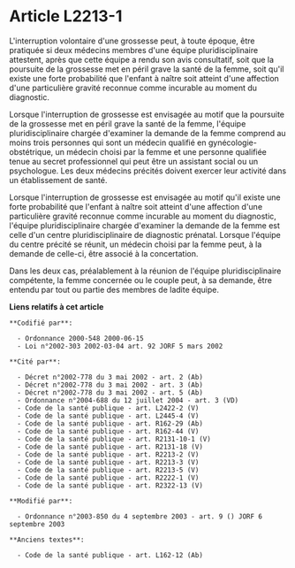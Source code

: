 # Article L2213-1

L'interruption volontaire d'une grossesse peut, à toute époque, être pratiquée si deux médecins membres d'une équipe
pluridisciplinaire attestent, après que cette équipe a rendu son avis consultatif, soit que la poursuite de la grossesse met
en péril grave la santé de la femme, soit qu'il existe une forte probabilité que l'enfant à naître soit atteint d'une
affection d'une particulière gravité reconnue comme incurable au moment du diagnostic.

Lorsque l'interruption de grossesse est envisagée au motif que la poursuite de la grossesse met en péril grave la santé de la
femme, l'équipe pluridisciplinaire chargée d'examiner la demande de la femme comprend au moins trois personnes qui sont un
médecin qualifié en gynécologie-obstétrique, un médecin choisi par la femme et une personne qualifiée tenue au secret
professionnel qui peut être un assistant social ou un psychologue. Les deux médecins précités doivent exercer leur activité
dans un établissement de santé.

Lorsque l'interruption de grossesse est envisagée au motif qu'il existe une forte probabilité que l'enfant à naître soit
atteint d'une affection d'une particulière gravité reconnue comme incurable au moment du diagnostic, l'équipe
pluridisciplinaire chargée d'examiner la demande de la femme est celle d'un centre pluridisciplinaire de diagnostic prénatal.
Lorsque l'équipe du centre précité se réunit, un médecin choisi par la femme peut, à la demande de celle-ci, être associé à
la concertation.

Dans les deux cas, préalablement à la réunion de l'équipe pluridisciplinaire compétente, la femme concernée ou le couple
peut, à sa demande, être entendu par tout ou partie des membres de ladite équipe.

**Liens relatifs à cet article**

	**Codifié par**:

	  - Ordonnance 2000-548 2000-06-15
	  - Loi n°2002-303 2002-03-04 art. 92 JORF 5 mars 2002

	**Cité par**:

	  - Décret n°2002-778 du 3 mai 2002 - art. 2 (Ab)
	  - Décret n°2002-778 du 3 mai 2002 - art. 3 (Ab)
	  - Décret n°2002-778 du 3 mai 2002 - art. 5 (Ab)
	  - Ordonnance n°2004-688 du 12 juillet 2004 - art. 3 (VD)
	  - Code de la santé publique - art. L2422-2 (V)
	  - Code de la santé publique - art. L2445-4 (V)
	  - Code de la santé publique - art. R162-29 (Ab)
	  - Code de la santé publique - art. R162-44 (V)
	  - Code de la santé publique - art. R2131-10-1 (V)
	  - Code de la santé publique - art. R2131-18 (V)
	  - Code de la santé publique - art. R2213-2 (V)
	  - Code de la santé publique - art. R2213-3 (V)
	  - Code de la santé publique - art. R2213-5 (V)
	  - Code de la santé publique - art. R2222-1 (V)
	  - Code de la santé publique - art. R2322-13 (V)

	**Modifié par**:

	  - Ordonnance n°2003-850 du 4 septembre 2003 - art. 9 () JORF 6 septembre 2003

	**Anciens textes**:

	  - Code de la santé publique - art. L162-12 (Ab)
